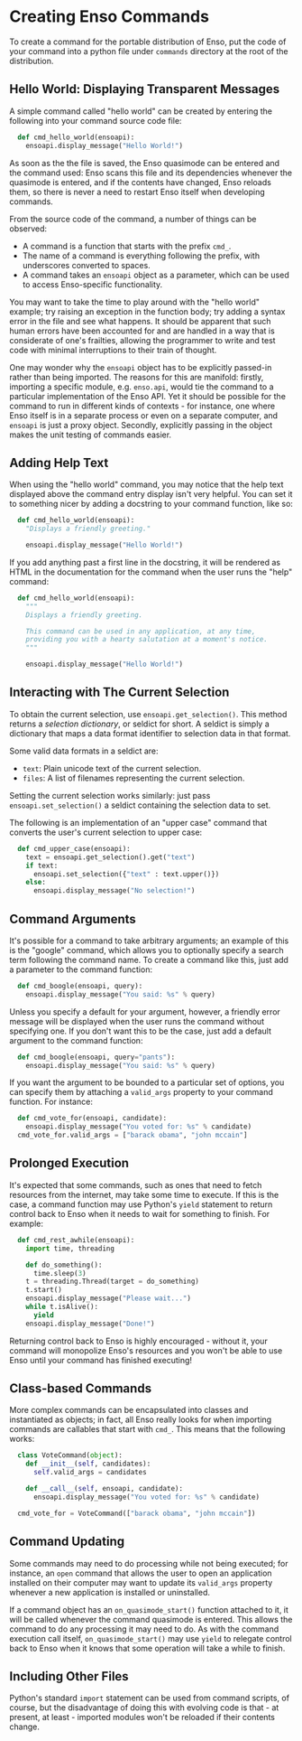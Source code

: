 # Creating Enso Commands

To create a command for the portable distribution of Enso, put the code of your command 
into a python file under ``commands`` directory at the root of the distribution.

Hello World: Displaying Transparent Messages
--------------------------------------------

A simple command called "hello world" can be created by entering the
following into your command source code file:
```python
  def cmd_hello_world(ensoapi):
    ensoapi.display_message("Hello World!")
```
As soon as the the file is saved, the Enso quasimode can
be entered and the command used: Enso scans this file and its
dependencies whenever the quasimode is entered, and if the contents
have changed, Enso reloads them, so there is never a need to restart
Enso itself when developing commands.

From the source code of the command, a number of things can be
observed:

  * A command is a function that starts with the prefix ``cmd_``.
  * The name of a command is everything following the prefix,
    with underscores converted to spaces.
  * A command takes an ``ensoapi`` object as a parameter, which can
    be used to access Enso-specific functionality.

You may want to take the time to play around with the "hello world"
example; try raising an exception in the function body; try adding a
syntax error in the file and see what happens.  It should be apparent
that such human errors have been accounted for and are handled in a
way that is considerate of one's frailties, allowing the programmer to
write and test code with minimal interruptions to their train of
thought.

One may wonder why the ``ensoapi`` object has to be explicitly
   passed-in rather than being imported.  The reasons for this are
   manifold: firstly, importing a specific module, e.g. ``enso.api``,
   would tie the command to a particular implementation of the Enso
   API.  Yet it should be possible for the command to run in different
   kinds of contexts - for instance, one where Enso itself is in a
   separate process or even on a separate computer, and ``ensoapi`` is
   just a proxy object.  Secondly, explicitly passing in the object
   makes the unit testing of commands easier.

Adding Help Text
----------------

When using the "hello world" command, you may notice that the help
text displayed above the command entry display isn't very helpful.
You can set it to something nicer by adding a docstring to your
command function, like so:
```python
  def cmd_hello_world(ensoapi):
    "Displays a friendly greeting."

    ensoapi.display_message("Hello World!")
```
If you add anything past a first line in the docstring, it will be
rendered as HTML in the documentation for the command when the user
runs the "help" command:
```python
  def cmd_hello_world(ensoapi):
    """
    Displays a friendly greeting.

    This command can be used in any application, at any time,
    providing you with a hearty salutation at a moment's notice.
    """

    ensoapi.display_message("Hello World!")
```
Interacting with The Current Selection
--------------------------------------

To obtain the current selection, use ``ensoapi.get_selection()``.
This method returns a *selection dictionary*, or seldict for short.  A
seldict is simply a dictionary that maps a data format identifier to
selection data in that format.

Some valid data formats in a seldict are:

  * ``text``: Plain unicode text of the current selection.
  * ``files``: A list of filenames representing the current selection.

Setting the current selection works similarly: just pass
``ensoapi.set_selection()`` a seldict containing the selection data to
set.

The following is an implementation of an "upper case" command that
converts the user's current selection to upper case:
```python
  def cmd_upper_case(ensoapi):
    text = ensoapi.get_selection().get("text")
    if text:
      ensoapi.set_selection({"text" : text.upper()})
    else:
      ensoapi.display_message("No selection!")
```
Command Arguments
-----------------

It's possible for a command to take arbitrary arguments; an example of
this is the "google" command, which allows you to optionally specify a
search term following the command name.  To create a command like
this, just add a parameter to the command function:
```python
  def cmd_boogle(ensoapi, query):
    ensoapi.display_message("You said: %s" % query)
```
Unless you specify a default for your argument, however, a friendly
error message will be displayed when the user runs the command without
specifying one.  If you don't want this to be the case, just add a
default argument to the command function:
```python
  def cmd_boogle(ensoapi, query="pants"):
    ensoapi.display_message("You said: %s" % query)
```
If you want the argument to be bounded to a particular set of options,
you can specify them by attaching a ``valid_args`` property to your
command function.  For instance:
```python
  def cmd_vote_for(ensoapi, candidate):
    ensoapi.display_message("You voted for: %s" % candidate)
  cmd_vote_for.valid_args = ["barack obama", "john mccain"]
```
Prolonged Execution
-------------------

It's expected that some commands, such as ones that need to fetch
resources from the internet, may take some time to execute.  If this
is the case, a command function may use Python's ``yield`` statement
to return control back to Enso when it needs to wait for something to
finish.  For example:
```python
  def cmd_rest_awhile(ensoapi):
    import time, threading

    def do_something():
      time.sleep(3)
    t = threading.Thread(target = do_something)
    t.start()
    ensoapi.display_message("Please wait...")
    while t.isAlive():
      yield
    ensoapi.display_message("Done!")
```
Returning control back to Enso is highly encouraged - without it, your
command will monopolize Enso's resources and you won't be able to use
Enso until your command has finished executing!

Class-based Commands
--------------------

More complex commands can be encapsulated into classes and
instantiated as objects; in fact, all Enso really looks for when
importing commands are callables that start with ``cmd_``.  This means
that the following works:
```python
  class VoteCommand(object):
    def __init__(self, candidates):
      self.valid_args = candidates

    def __call__(self, ensoapi, candidate):
      ensoapi.display_message("You voted for: %s" % candidate)

  cmd_vote_for = VoteCommand(["barack obama", "john mccain"])
```
Command Updating
----------------

Some commands may need to do processing while not being executed; for
instance, an ``open`` command that allows the user to open an
application installed on their computer may want to update its
``valid_args`` property whenever a new application is installed or
uninstalled.

If a command object has an ``on_quasimode_start()`` function attached
to it, it will be called whenever the command quasimode is entered.
This allows the command to do any processing it may need to do.  As
with the command execution call itself, ``on_quasimode_start()`` may
use ``yield`` to relegate control back to Enso when it knows that some
operation will take a while to finish.

Including Other Files
---------------------

Python's standard ``import`` statement can be used from command
scripts, of course, but the disadvantage of doing this with evolving
code is that - at present, at least - imported modules won't be reloaded
if their contents change.
